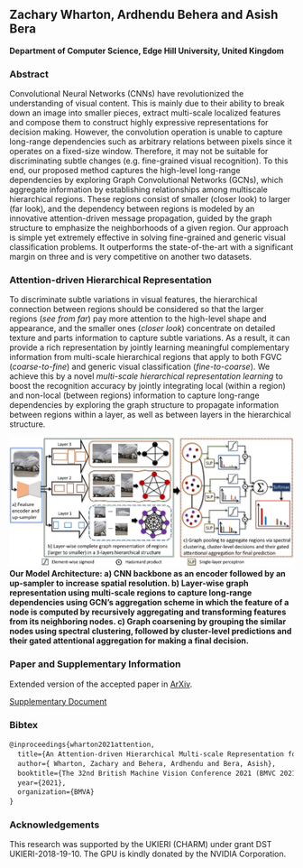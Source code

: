 ## Zachary Wharton, Ardhendu Behera and Asish Bera
**Department of Computer Science, Edge Hill University, United Kingdom**

### Abstract
Convolutional Neural Networks (CNNs) have revolutionized the understanding of visual content. This is mainly due to their ability to break down an image into smaller pieces, extract multi-scale localized features and compose them to construct highly expressive representations for decision making. However, the convolution operation is unable to capture long-range dependencies such as arbitrary relations between pixels since it operates on a fixed-size window. Therefore, it may not be suitable for discriminating subtle changes (e.g. fine-grained visual recognition). To this end, our proposed method captures the high-level long-range dependencies by exploring Graph Convolutional Networks (GCNs), which aggregate information by establishing relationships among multiscale hierarchical regions. These regions consist of smaller (closer look) to larger (far look), and the dependency between regions is modeled by an innovative attention-driven message propagation, guided by the graph structure to emphasize the neighborhoods of a given region. Our approach is simple yet extremely effective in solving fine-grained and generic visual classification problems. It outperforms the state-of-the-art with a significant margin on three and is very competitive on another two datasets.

### Attention-driven Hierarchical Representation
To discriminate subtle variations in visual features, the hierarchical connection between regions should be considered so that the larger regions (_see from far_) pay more attention to the high-level shape and appearance, and the smaller ones (_closer look_) concentrate on detailed texture and parts information to capture subtle variations. As a result, it can provide a rich representation by jointly learning meaningful complementary information from multi-scale hierarchical regions that apply to both FGVC (_coarse-to-fine_) and generic visual classification (_fine-to-coarse_). We achieve this by a novel _multi-scale hierarchical representation learning_ to boost the recognition accuracy by jointly integrating local (within a region) and non-local (between regions) information to capture long-range dependencies by exploring the graph structure to propagate information between regions within a layer, as well as between layers in the hierarchical structure.

![Image](Multi-scale.jpg)
**Our Model Architecture: a) CNN backbone as an encoder followed by an up-sampler to increase spatial resolution. b) Layer-wise graph representation using multi-scale regions to capture long-range dependencies using GCN’s aggregation scheme in which the feature of a node is computed by recursively aggregating and transforming features from its neighboring nodes. c) Graph coarsening by grouping the similar nodes using spectral clustering, followed by cluster-level predictions and their gated attentional aggregation for making a final decision.**

### Paper and Supplementary Information
Extended version of the accepted paper in [ArXiv](https://arxiv.org/pdf/2110.12178).

[Supplementary Document](BMVC2021-Supplementary.pdf)

### Bibtex
```markdown
@inproceedings{wharton2021attention,
  title={An Attention-driven Hierarchical Multi-scale Representation for Visual Recognition},
  author={ Wharton, Zachary and Behera, Ardhendu and Bera, Asish},
  booktitle={The 32nd British Machine Vision Conference 2021 (BMVC 2021)},
  year={2021},
  organization={BMVA}
}
```

### Acknowledgements

This research was supported by the UKIERI (CHARM) under grant DST UKIERI-2018-19-10. The GPU is kindly donated by the NVIDIA Corporation.

